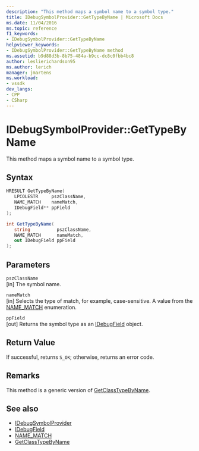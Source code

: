 ```yaml
---
description: "This method maps a symbol name to a symbol type."
title: IDebugSymbolProvider::GetTypeByName | Microsoft Docs
ms.date: 11/04/2016
ms.topic: reference
f1_keywords:
- IDebugSymbolProvider::GetTypeByName
helpviewer_keywords:
- IDebugSymbolProvider::GetTypeByName method
ms.assetid: b9d88d3b-8b75-484a-b9cc-dc8c0fbb4bc8
author: leslierichardson95
ms.author: lerich
manager: jmartens
ms.workload:
- vssdk
dev_langs:
- CPP
- CSharp
---
```

# IDebugSymbolProvider::GetTypeByName
This method maps a symbol name to a symbol type.

## Syntax

```cpp
HRESULT GetTypeByName( 
   LPCOLESTR     pszClassName,
   NAME_MATCH    nameMatch,
   IDebugField** ppField
);
```

```csharp
int GetTypeByName(
   string          pszClassName,
   NAME_MATCH      nameMatch,
   out IDebugField ppField
);
```

## Parameters
`pszClassName`\
[in] The symbol name.

`nameMatch`\
[in] Selects the type of match, for example, case-sensitive. A value from the [NAME_MATCH](../../../extensibility/debugger/reference/name-match.md) enumeration.

`ppField`\
[out] Returns the symbol type as an [IDebugField](../../../extensibility/debugger/reference/idebugfield.md) object.

## Return Value
 If successful, returns `S_OK`; otherwise, returns an error code.

## Remarks
 This method is a generic version of [GetClassTypeByName](../../../extensibility/debugger/reference/idebugsymbolprovider-getclasstypebyname.md).

## See also
- [IDebugSymbolProvider](../../../extensibility/debugger/reference/idebugsymbolprovider.md)
- [IDebugField](../../../extensibility/debugger/reference/idebugfield.md)
- [NAME_MATCH](../../../extensibility/debugger/reference/name-match.md)
- [GetClassTypeByName](../../../extensibility/debugger/reference/idebugsymbolprovider-getclasstypebyname.md)

